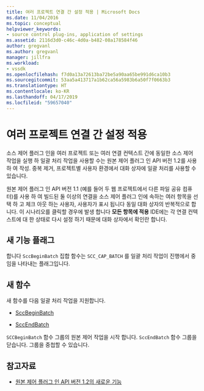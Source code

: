 ```yaml
---
title: 여러 프로젝트 연결 간 설정 적용 | Microsoft Docs
ms.date: 11/04/2016
ms.topic: conceptual
helpviewer_keywords:
- source control plug-ins, application of settings
ms.assetid: 2116d3d0-c46c-4d0a-b482-08a178584f46
author: gregvanl
ms.author: gregvanl
manager: jillfra
ms.workload:
- vssdk
ms.openlocfilehash: f7d0a13a72613ba72be5a90aa65be991d6ca10b3
ms.sourcegitcommit: 53aa5a413717a1b62ca56a5983b6a50f7f0663b3
ms.translationtype: HT
ms.contentlocale: ko-KR
ms.lasthandoff: 04/17/2019
ms.locfileid: "59657040"
---
```

# <a name="application-of-settings-across-multiple-project-connections"></a>여러 프로젝트 연결 간 설정 적용
소스 제어 플러그 인을 여러 프로젝트 또는 여러 연결 컨텍스트 간에 동일한 소스 제어 작업을 실행 하 일괄 처리 작업을 사용할 수는 원본 제어 플러그 인 API 버전 1.2를 사용 하 여 작성. 중복 제거, 프로젝트별 사용자 환경에서 대화 상자에 일괄 처리를 사용할 수 있습니다.

 원본 제어 플러그 인 API 버전 1.1 (예를 들어 두 웹 프로젝트에서 다른 파일 공유 컴퓨터)를 사용 하 여 빌드된 둘 이상의 연결을 소스 제어 플러그 인에 속하는 여러 항목을 선택 하 고 체크 아웃 하는 사용자, 사용자가 표시 됩니다 동일 대화 상자의 반복적으로 합니다. 이 시나리오를 클릭할 경우에 발생 합니다 **모든 항목에 적용** IDE에는 각 연결 컨텍스트에 대 한 상태로 다시 설정 하기 때문에 대화 상자에서 확인란 합니다.

## <a name="new-capability-flag"></a>새 기능 플래그
 합니다 `SccBeginBatch` 집합 함수는 `SCC_CAP_BATCH` 를 일괄 처리 작업이 진행에서 중임을 나타내는 플래그입니다.

## <a name="new-functions"></a>새 함수
새 함수를 다음 일괄 처리 작업을 지원합니다.

-   [SccBeginBatch](../../extensibility/sccbeginbatch-function.md)

-   [SccEndBatch](../../extensibility/sccendbatch-function.md)

`SCCBeginBatch` 함수 그룹의 원본 제어 작업을 시작 합니다. `SccEndBatch` 함수 그룹을 닫습니다. 그룹을 중첩할 수 있습니다.

## <a name="see-also"></a>참고자료
- [원본 제어 플러그 인 API 버전 1.2의 새로운 기능](../../extensibility/internals/what-s-new-in-the-source-control-plug-in-api-version-1-2.md)